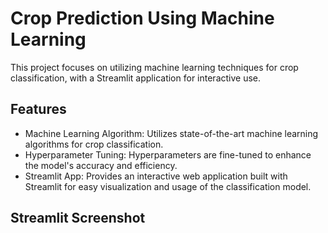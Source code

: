# Crop Prediction Using Machine Learning 
This project focuses on utilizing machine learning techniques for crop classification, with a Streamlit application for interactive use.

## Features
- Machine Learning Algorithm: Utilizes state-of-the-art machine learning algorithms for crop classification.
- Hyperparameter Tuning: Hyperparameters are fine-tuned to enhance the model's accuracy and efficiency.
- Streamlit App: Provides an interactive web application built with Streamlit for easy visualization and usage of the classification model.

## Streamlit Screenshot
